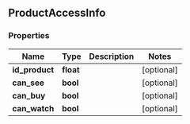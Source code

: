 ## ProductAccessInfo

### Properties
Name | Type | Description | Notes
------------ | ------------- | ------------- | -------------
**id_product** | **float** |  | [optional] 
**can_see** | **bool** |  | [optional] 
**can_buy** | **bool** |  | [optional] 
**can_watch** | **bool** |  | [optional] 


